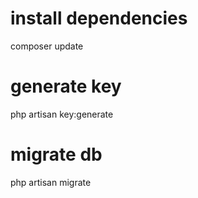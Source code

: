 

# install dependencies
composer update

# generate key
php artisan key:generate

# migrate db
php artisan migrate
